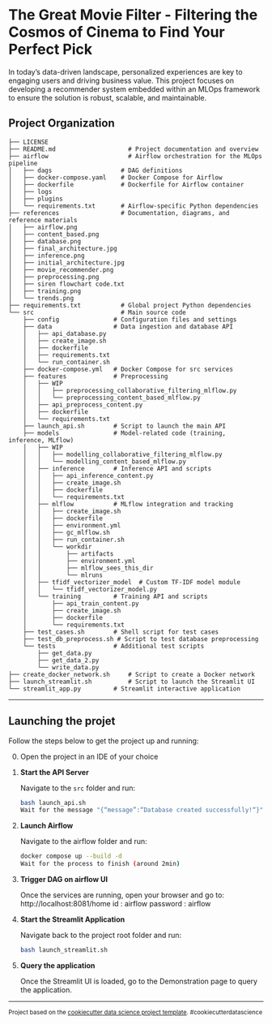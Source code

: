 The Great Movie Filter - Filtering the Cosmos of Cinema to Find Your Perfect Pick
==============================

In today’s data-driven landscape, personalized experiences are key to engaging users and driving business value. This project focuses on developing a recommender system embedded within an MLOps framework to ensure the solution is robust, scalable, and maintainable.


Project Organization
------------

    ├── LICENSE                     
    ├── README.md                    # Project documentation and overview
    ├── airflow                      # Airflow orchestration for the MLOps pipeline
    │   ├── dags                   # DAG definitions
    │   ├── docker-compose.yaml    # Docker Compose for Airflow
    │   ├── dockerfile             # Dockerfile for Airflow container
    │   ├── logs                   
    │   ├── plugins               
    │   └── requirements.txt       # Airflow-specific Python dependencies
    ├── references                 # Documentation, diagrams, and reference materials
    │   ├── airflow.png
    │   ├── content_based.png
    │   ├── database.png
    │   ├── final_architecture.jpg
    │   ├── inference.png
    │   ├── initial_architecture.jpg
    │   ├── movie_recommender.png
    │   ├── preprocessing.png
    │   ├── siren flowchart code.txt
    │   ├── training.png
    │   └── trends.png
    ├── requirements.txt           # Global project Python dependencies
    └── src                        # Main source code
        ├── config               # Configuration files and settings
        ├── data                 # Data ingestion and database API
        │   ├── api_database.py
        │   ├── create_image.sh
        │   ├── dockerfile
        │   ├── requirements.txt
        │   └── run_container.sh
        ├── docker-compose.yml   # Docker Compose for src services
        ├── features             # Preprocessing
        │   ├── WIP
        │   │   ├── preprocessing_collaborative_filtering_mlflow.py
        │   │   └── preprocessing_content_based_mlflow.py
        │   ├── api_preprocess_content.py
        │   ├── dockerfile
        │   └── requirements.txt
        ├── launch_api.sh        # Script to launch the main API
        ├── models               # Model-related code (training, inference, MLflow)
        │   ├── WIP
        │   │   ├── modelling_collaborative_filtering_mlflow.py
        │   │   └── modelling_content_based_mlflow.py
        │   ├── inference        # Inference API and scripts
        │   │   ├── api_inference_content.py
        │   │   ├── create_image.sh
        │   │   ├── dockerfile
        │   │   └── requirements.txt
        │   ├── mlflow           # MLflow integration and tracking
        │   │   ├── create_image.sh
        │   │   ├── dockerfile
        │   │   ├── environment.yml
        │   │   ├── gc_mlflow.sh
        │   │   ├── run_container.sh
        │   │   └── workdir
        │   │       ├── artifacts
        │   │       ├── environment.yml
        │   │       ├── mlflow_sees_this_dir
        │   │       └── mlruns
        │   ├── tfidf_vectorizer_model  # Custom TF-IDF model module
        │   │   └── tfidf_vectorizer_model.py
        │   └── training         # Training API and scripts
        │       ├── api_train_content.py
        │       ├── create_image.sh
        │       ├── dockerfile
        │       └── requirements.txt
        ├── test_cases.sh        # Shell script for test cases
        ├── test_db_preprocess.sh # Script to test database preprocessing
        └── tests                # Additional test scripts
            ├── get_data.py
            ├── get_data_2.py
            └── write_data.py
    ├── create_docker_network.sh     # Script to create a Docker network
    ├── launch_streamlit.sh          # Script to launch the Streamlit UI    
    └── streamlit_app.py         # Streamlit interactive application

--------

Launching the projet 
------------

Follow the steps below to get the project up and running:

0. Open the project in an IDE of your choice

1. **Start the API Server**  
   
   Navigate to the `src` folder and run:
   ```bash
   bash launch_api.sh
   Wait for the message "{“message”:“Database created successfully!“}" to appear (around 4min)


2.	**Launch Airflow**
    
    Navigate to the airflow folder and run:
    ```bash
    docker compose up --build -d
    Wait for the process to finish (around 2min)

3. **Trigger DAG on airflow UI**
    
    Once the services are running, open your browser and go to: http://localhost:8081/home
    id : airflow
    password : airflow
   
4. **Start the Streamlit Application**
    
    Navigate back to the project root folder and run:
    ```bash
    bash launch_streamlit.sh

5. **Query the application**
    
    Once the Streamlit UI is loaded, go to the Demonstration page to query the application.

------------

<p><small>Project based on the <a target="_blank" href="https://drivendata.github.io/cookiecutter-data-science/">cookiecutter data science project template</a>. #cookiecutterdatascience</small></p>
